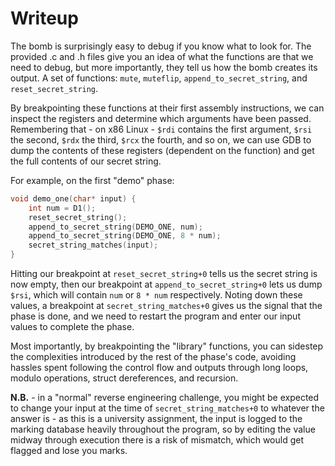 # Writeup
The bomb is surprisingly easy to debug if you know what to look for. The provided .c and .h files give you an idea of what the functions are that we need to debug, but more importantly, they tell us how the bomb creates its output. A set of functions: `mute`, `muteflip`, `append_to_secret_string`, and `reset_secret_string`.

By breakpointing these functions at their first assembly instructions, we can inspect the registers and determine which arguments have been passed. Remembering that - on x86 Linux - `$rdi` contains the first argument, `$rsi` the second, `$rdx` the third, `$rcx` the fourth, and so on, we can use GDB to dump the contents of these registers (dependent on the function) and get the full contents of our secret string.

For example, on the first "demo" phase:
```c
void demo_one(char* input) {
    int num = D1();
    reset_secret_string();
    append_to_secret_string(DEMO_ONE, num);
    append_to_secret_string(DEMO_ONE, 8 * num);
    secret_string_matches(input);
}
```
Hitting our breakpoint at `reset_secret_string+0` tells us the secret string is now empty, then our breakpoint at `append_to_secret_string+0` lets us dump `$rsi`, which will contain `num` or `8 * num` respectively. Noting down these values, a breakpoint at `secret_string_matches+0` gives us the signal that the phase is done, and we need to restart the program and enter our input values to complete the phase.

Most importantly, by breakpointing the "library" functions, you can sidestep the complexities introduced by the rest of the phase's code, avoiding hassles spent following the control flow and outputs through long loops, modulo operations, struct dereferences, and recursion.

**N.B.** - in a "normal" reverse engineering challenge, you might be expected to change your input at the time of `secret_string_matches+0` to whatever the answer is - as this is a university assignment, the input is logged to the marking database heavily throughout the program, so by editing the value midway through execution there is a risk of mismatch, which would get flagged and lose you marks.
